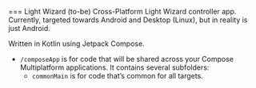 === Light Wizard
(to-be) Cross-Platform Light Wizard controller app. Currently, targeted towards Android and Desktop (Linux),
but in reality is just Android.

Written in Kotlin using Jetpack Compose.

* `/composeApp` is for code that will be shared across your Compose Multiplatform applications.
  It contains several subfolders:
  - `commonMain` is for code that’s common for all targets.

